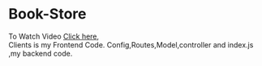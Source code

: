 # Book-Store
To Watch Video <a href="https://drive.google.com/file/d/1qAPfOfzthtEki6ADH6XgQLIzJ4z8ZSln/view?usp=sharing">Click here</a>,<br />
Clients is my Frontend Code.
Config,Routes,Model,controller and index.js ,my backend code.
